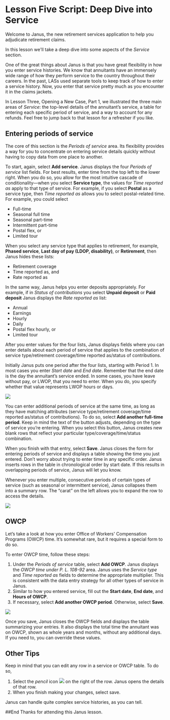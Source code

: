 # Lesson Five Script: Deep Dive into Service
Welcome to Janus, the new retirement services application to help you adjudicate retirement claims. 

In this lesson we'll take a deep dive into some aspects of the *Service* section.

One of the great things about Janus is that you have great flexibility in how you enter service histories. We know that annuitants have an immensely wide range of how they perform service to the country throughout their careers. In the past, LASs used separate tools to keep track of how to enter a service history. Now, you enter that service pretty much as you encounter it in the claims jackets.

In Lesson Three, Opening a New Case, Part 1, we illustrated the three main areas of *Service*: the top-level details of the annuitant’s service, a table for entering each specific period of service, and a way to account for any refunds. Feel free to jump back to that lesson for a refresher if you like.

## Entering periods of service
The core of this section is the *Periods of service* area. Its flexibility provides a way for you to concentrate on entering service details quickly without having to copy data from one place to another. 

To start, again, select **Add service**. Janus displays the four *Periods of service* list fields. For best results, enter time from the top left to the lower right. When you do so, you allow for the most intuitive cascade of conditionality—when you select **Service type**, the values for *Time reported as* apply to that type of service. For example, if you select **Postal** as a service type, then *Time reported as* allows you to select postal-related time. For example, you could select 
* Full-time
* Seasonal full time
* Seasonal part-time
* Intermittent part-time
* Postal flex, or 
* Limited tour

When you select any service type that applies to retirement, for example, **Phased service**, **Last day of pay (LDOP, disability)**, or **Retirement**, then Janus hides these lists: 
* Retirement coverage
* Time reported as, and 
* Rate reported as

In the same way, Janus helps you enter deposits appropriately. For example, if in *Status of contributions* you select **Unpaid deposit** or **Paid deposit** Janus displays the *Rate reported as* list:
* Annual
* Earnings
* Hourly
* Daily
* Postal flex hourly, or 
* Limited tour

After you enter values for the four lists, Janus displays fields where you can enter details about each period of service that applies to the combination of service type/retirement coverage/time reported as/status of contributions.

Initially Janus puts one period after the four lists, starting with Period 1. In most cases you enter *Start date* and *End date*. Remember that the end date is the day the annuitant’s service ended. In some cases, you have leave without pay, or LWOP, that you need to enter. When you do, you specify whether that value represents LWOP hours or days.

![](https://janustraining.blob.core.windows.net/images/lesson5-addservice.png)

You can enter additional periods of service at the same time, as long as they have matching attributes (service type/retirement coverage/time reported as/status of contributions). To do so, select **Add another full-time period**. Keep in mind the text of the button adjusts, depending on the type of service you’re entering. When you select this button, Janus creates new blank rows that reflect your particular type/coverage/time/status combination.

When you finish with that entry, select **Save**. Janus closes the form for entering periods of service and displays a table showing the time you just entered. Don’t worry about trying to enter time in any specific order. Janus inserts rows in the table in chronological order by start date. If this results in overlapping periods of service, Janus will let you know.

Whenever you enter multiple, consecutive periods of certain types of service (such as seasonal or intermittent service), Janus collapses them into a summary row. The “carat” on the left allows you to expand the row to access the details.
  
![](https://janustraining.blob.core.windows.net/images/lesson5-caratsummaryrow.png)

## OWCP
Let’s take a look at how you enter Office of Workers' Compensation Programs (OWCP) time. It’s somewhat rare, but it requires a special form to do so.

To enter OWCP time, follow these steps:
1.  Under the *Periods of service* table, select **Add OWCP**. Janus displays the *OWCP time under P. L. 108-92* area. Janus uses the *Service type* and *Time reported as* fields to determine the appropriate multiplier. This is consistent with the data entry strategy for all other types of service in Janus.
2. Similar to how you entered service, fill out the **Start date**, **End date**, and **Hours of OWCP**. 
3. If necessary, select **Add another OWCP period**. Otherwise, select **Save**.
  
![](https://janustraining.blob.core.windows.net/images/lesson5-addrowcp.png)

Once you save, Janus closes the OWCP fields and displays the table summarizing your entries. It also displays the total time the annuitant was on OWCP, shown as whole years and months, without any additional days. If you need to, you can override these values.

## Other Tips
Keep in mind that you can edit any row in a service or OWCP table. To do so, 
1. Select the *pencil* icon ![](https://janustraining.blob.core.windows.net/images/lesson5-pencilicon.png) on the right of the row. Janus opens the details of that row. 
2. When you finish making your changes, select save.

Janus can handle quite complex service histories, as you can tell. 

##End
Thanks for attending this Janus lesson.

